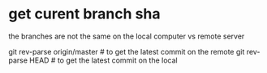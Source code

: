# get curent branch sha

the branches are not the same on the local computer vs remote server

git rev-parse origin/master # to get the latest commit on the remote
git rev-parse HEAD          # to get the latest commit on the local 